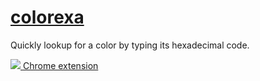 # [colorexa](http://rbardini.github.io/colorexa)

Quickly lookup for a color by typing its hexadecimal code.

[![](https://www.google.com/images/icons/product/chrome_web_store-16.png) Chrome extension](https://chrome.google.com/webstore/detail/colorexa/ldpbmphkljpjidkjjcogjeblepgbnlop)

